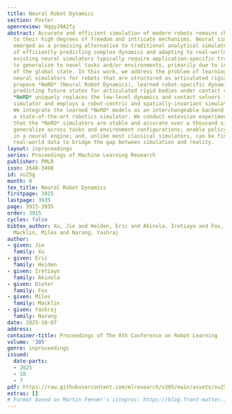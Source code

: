 ```yaml
---
title: Neural Robot Dynamics
section: Poster
openreview: HqqyJ9A2fy
abstract: Accurate and efficient simulation of modern robots remains challenging due
  to their high degrees of freedom and intricate mechanisms. Neural simulators have
  emerged as a promising alternative to traditional analytical simulators, capable
  of efficiently predicting complex dynamics and adapting to real-world data; however,
  existing neural simulators typically require application-specific training and fail
  to generalize to novel tasks and/or environments, primarily due to inadequate representations
  of the global state. In this work, we address the problem of learning generalizable
  neural simulators for robots that are structured as articulated rigid bodies. We
  propose *NeRD* (Neural Robot Dynamics), learned robot-specific dynamics models for
  predicting future states for articulated rigid bodies under contact constraints.
  *NeRD* uniquely replaces the low-level dynamics and contact solvers in an analytical
  simulator and employs a robot-centric and spatially-invariant simulation state representation.
  We integrate the learned *NeRD* models as an interchangeable backend solver within
  a state-of-the-art robotics simulator. We conduct extensive experiments to show
  that the *NeRD* simulators are stable and accurate over a thousand simulation steps;
  generalize across tasks and environment configurations; enable policy learning exclusively
  in a neural engine; and, unlike most classical simulators, can be fine-tuned from
  real-world data to bridge the gap between simulation and reality.
layout: inproceedings
series: Proceedings of Machine Learning Research
publisher: PMLR
issn: 2640-3498
id: xu25g
month: 0
tex_title: Neural Robot Dynamics
firstpage: 3915
lastpage: 3935
page: 3915-3935
order: 3915
cycles: false
bibtex_author: Xu, Jie and Heiden, Eric and Akinola, Iretiayo and Fox, Dieter and
  Macklin, Miles and Narang, Yashraj
author:
- given: Jie
  family: Xu
- given: Eric
  family: Heiden
- given: Iretiayo
  family: Akinola
- given: Dieter
  family: Fox
- given: Miles
  family: Macklin
- given: Yashraj
  family: Narang
date: 2025-10-07
address:
container-title: Proceedings of The 8th Conference on Robot Learning
volume: '305'
genre: inproceedings
issued:
  date-parts:
  - 2025
  - 10
  - 7
pdf: https://raw.githubusercontent.com/mlresearch/v305/main/assets/xu25g/xu25g.pdf
extras: []
# Format based on Martin Fenner's citeproc: https://blog.front-matter.io/posts/citeproc-yaml-for-bibliographies/
---
```

